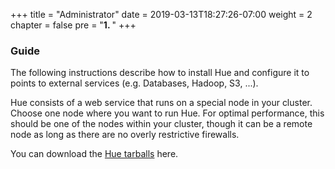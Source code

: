 +++
title = "Administrator"
date = 2019-03-13T18:27:26-07:00
weight = 2
chapter = false
pre = "<b>1. </b>"
+++

### Guide

The following instructions describe how to install Hue and configure it to points to external services
(e.g. Databases, Hadoop, S3, ...).

Hue consists of a web service that runs on a special node in your cluster.
Choose one node where you want to run Hue. For optimal performance, this should be one of the nodes
within your cluster, though it can be a remote node as long as there are no
overly restrictive firewalls.

You can download the [Hue tarballs](https://github.com/cloudera/hue/releases) here.
